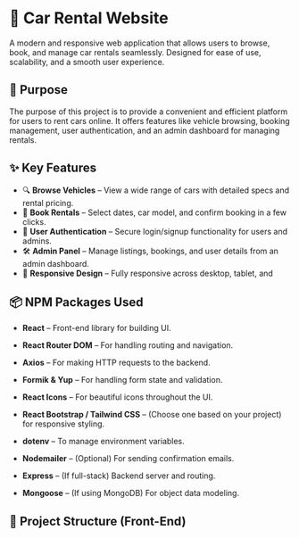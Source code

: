 # 🚗 Car Rental Website

A modern and responsive web application that allows users to browse, book, and manage car rentals seamlessly. Designed for ease of use, scalability, and a smooth user experience.





## 🎯 Purpose

The purpose of this project is to provide a convenient and efficient platform for users to rent cars online. It offers features like vehicle browsing, booking management, user authentication, and an admin dashboard for managing rentals.

## ✨ Key Features

- 🔍 **Browse Vehicles** – View a wide range of cars with detailed specs and rental pricing.
- 📅 **Book Rentals** – Select dates, car model, and confirm booking in a few clicks.
- 🔐 **User Authentication** – Secure login/signup functionality for users and admins.
- 🛠️ **Admin Panel** – Manage listings, bookings, and user details from an admin dashboard.
- 📱 **Responsive Design** – Fully responsive across desktop, tablet, and 

## 📦 NPM Packages Used

- **React** – Front-end library for building UI.
- **React Router DOM** – For handling routing and navigation.
- **Axios** – For making HTTP requests to the backend.
- **Formik & Yup** – For handling form state and validation.
- **React Icons** – For beautiful icons throughout the UI.
- **React Bootstrap / Tailwind CSS** – (Choose one based on your project) for responsive styling.

- **dotenv** – To manage environment variables.
- **Nodemailer** – (Optional) For sending confirmation emails.
- **Express** – (If full-stack) Backend server and routing.
- **Mongoose** – (If using MongoDB) For object data modeling.

## 📁 Project Structure (Front-End)



